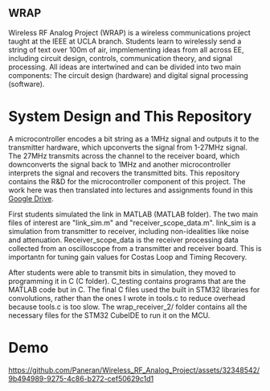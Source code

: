 ## WRAP
Wireless RF Analog Project (WRAP) is a wireless communications project taught at the IEEE at UCLA branch. Students learn to wirelessly send a string of text over 100m of air, impmlementing ideas from all across EE, including circuit design, controls, communication theory, and signal processing. All ideas are intertwined and can be divided into two main components: The circuit design (hardware) and digital signal processing (software). 

# System Design and This Repository
A microcontroller encodes a bit string as a 1MHz signal and outputs it to the transmitter hardware, which upconverts the signal from 1-27MHz signal. The 27MHz transmits across the channel to the receiver board, which downconverts the signal back to 1MHz and another microcontroller interprets the signal and recovers the transmitted bits. This repository contains the R&D for the microcontroller component of this project. The work here was then translated into lectures and assignments found in this [Google Drive](https://drive.google.com/drive/folders/1hFtTVYYO03o8BIRFq2AxVKLdrDG3jyCn?usp=sharing).

First students simulated the link in MATLAB (MATLAB folder). The two main files of interest are "link_sim.m" and "receiver_scope_data.m". link_sim is a simulation from transmitter to receiver, including non-idealities like noise and attenuation. Receiver_scope_data is the receiver processing data collected from an oscilloscope from a transmitter and receiver board. This is importantn for tuning gain values for Costas Loop and Timing Recovery. 

After students were able to transmit bits in simulation, they moved to programming it in C (C folder). C_testing contains programs that are the MATLAB code but in C. The final C files used the built in STM32 libraries for convolutions, rather than the ones I wrote in tools.c to reduce overhead because tools.c is too slow. The wrap_receiver_2/ folder contains all the necessary files for the STM32 CubeIDE to run it on the MCU. 

# Demo
https://github.com/Paneran/Wireless_RF_Analog_Project/assets/32348542/9b494989-9275-4c86-b272-cef50629c1d1

